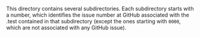 This directory contains several subdirectories. Each subdirectory starts with a number, which identifies the issue number at GitHub associated with the .test contained in that subdirectory (except the ones starting with `0000`, which are not associated with any GitHub issue).